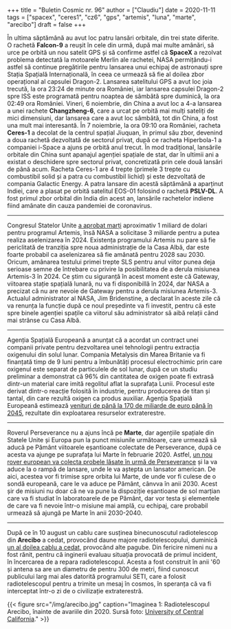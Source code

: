 +++
title = "Buletin Cosmic nr. 96"
author = ["Claudiu"]
date = 2020-11-11
tags = ["spacex", "ceres1", "cz6", "gps", "artemis", "luna", "marte", "arecibo"]
draft = false
+++

În ultima săptămână au avut loc patru lansări orbitale, din trei state diferite. O rachetă **Falcon-9** a reușit în cele din urmă, după mai multe amânări, să urce pe orbită un nou satelit GPS și să confirme astfel că **SpaceX** a rezolvat problema detectată la motoarele Merlin ale rachetei, NASA permițându-i astfel să continue pregătirile pentru lansarea unui echipaj de astronauți spre Stația Spațială Internațională, în ceea ce urmează să fie al doilea zbor operațional al capsulei Dragon-2. Lansarea satelitului GPS a avut loc joia trecută, la ora 23:24 de minute ora României, iar lansarea capsulei Dragon-2 spre ISS este programată pentru noaptea de sâmbătă spre duminică, la ora 02:49 ora României. Vineri, 6 noiembrie, din China a avut loc a 4-a lansarea a unei rachete **Changzheng-6**, care a urcat pe orbită mai mulți sateliți de mici dimensiuni, dar lansarea care a avut loc sâmbătă, tot din China, a fost una mult mai interesantă. În 7 noiembrie, la ora 09:10 ora României, racheta **Ceres-1** a decolat de la centrul spațial Jiuquan, în primul său zbor, devenind a doua rachetă dezvoltată de sectorul privat, după ce racheta Hiperbola-1 a companiei i-Space a ajuns pe orbită anul trecut. În mod tradițional, lansările orbitale din China sunt apanajul agenției spațiale de stat, dar în ultimii ani a existat o deschidere spre sectorul privat, concretizată prin cele două lansări de până acum. Racheta Ceres-1 are 4 trepte (primele 3 trepte cu combustibil solid și a patra cu combustibil lichid) și este dezvoltată de compania Galactic Energy. A patra lansare din acestă săptămână a aparținut Indiei, care a plasat pe orbită satelitul EOS-01 folosind o rachetă **PSLV-DL**. A fost primul zbor orbital din India din acest an, lansările rachetelor indiene fiind amânate din cauza pandemiei de coronavirus.

---

Congresul Statelor Unite [a aprobat marți](https://spaceexplored.com/2020/11/10/nasa-hls-budget-short/) aproximativ 1 miliard de dolari pentru programul Artemis, însă NASA a solicitase 3 miliarde pentru a putea realiza aselenizarea în 2024. Existența programului Artemis nu pare să fie periclitată de tranziția spre noua administrație de la Casa Albă, dar este foarte probabil ca aselenizarea să fie amânată pentru 2028 sau 2030. Oricum, amânarea testului primei trepte SLS pentru anul viitor punea deja serioase semne de întrebare cu privire la posibilitatea de a derula misiunea Artemis-3 în 2024. Ce știm cu siguranță în acest moment este că Gateway, viitoarea stație spațială lunară, nu va fi disponibillă în 2024, dar NASA a precizat că nu are nevoie de Gateway pentru a derula misiunea Artemis-3. Actualul administrator al NASA, Jim Bridenstine, a declarat în aceste zile că va renunța la funcție după ce noul președinte va fi investit, pentru că este spre binele agenției spațile ca viitorul său administrator să aibă relații când mai strânse cu Casa Albă.

---

Agenția Spațială Europeană a anunțat că a acordat un contract unei companii private pentru dezvoltarea unei tehnologii pentru extracția oxigenului din solul lunar. Compania Metalysis din Marea Britanie va fi finanțată timp de 9 luni pentru a îmbunătăți procesul electrochimic prin care oxigenul este separat de particulele de sol lunar, după ce un studiu preliminar a demonstrat că 96% din cantitatea de oxigen poate fi extrasă dintr-un material care imită regolitul aflat la suprafața Lunii. Procesul este derivat dintr-o reacție folosită în industrie, pentru producerea de titan și tantal, din care rezultă oxigen ca produs auxiliar. Agenția Spațială Europeană estimează [venituri de până la 170 de miliarde de euro până în 2045](https://www.theengineer.co.uk/esa-contract-metalysis-lunar-harvesting/), rezultate din exploatarea resurselor extraterestre.

---

Roverul Perseverance nu a ajuns încă pe **Marte**, dar agențiile spațiale din Statele Unite și Europa pun la punct misiunile următoare, care urmează să aducă pe Pământ viitoarele eșantioane colectate de Perseverance, după ce acesta va ajunge pe suprafața lui Marte în februarie 2020. Astfel, [un nou rover european va colecta probele lăsate în urmă de Perseverance](https://www.esa.int/Science%5FExploration/Human%5Fand%5FRobotic%5FExploration/Exploration/ESA%5Fwelcomes%5Fpositive%5Freview%5Fof%5Fplan%5Fto%5Fbring%5FMars%5Fto%5FEarth) și la va aduce la o rampă de lansare, unde le va aștepta un lansator american. De aici, acestea vor fi trimise spre orbita lui Marte, de unde vor fi culese de o sondă europeană, care le va aduce pe Pământ, cânvva în anii 2030. Acest șir de misiuni nu doar că ne va pune la dispoziție eșantioane de sol marțian care va fi studiat în laboratoarele de pe Pământ, dar vor testa și elementele de care va fi nevoie într-o misiune mai amplă, cu echipaj, care probabil urmează să ajungă pe Marte în anii 2030-2040.

---

După ce în 10 august un cablu care susținea binecunoscutul radiotelescop din **Arecibo** a cedat, provocând daune majore radiotelescopului, duminică [un al doilea cablu a cedat](https://www.ucf.edu/news/a-second-cable-fails-at-nsfs-arecibo-observatory-in-puerto-rico/), provocând alte pagube. Din fericire nimeni nu a fost rănit, pentru că inginerii evaluau situația provocată de primul incident, în încercarea de a repara radiotelescopul. Acesta a fost construit în anii '60 și antena sa are un diametru de pentru 300 de metri, fiind cunoscut publicului larg mai ales datorită programului SETI, care a folosit radiotelescopul pentru a trimite un mesaj în cosmos, în speranța că va fi interceptat într-o zi de o civilizație extraterestră.

{{< figure src="/img/arecibo.jpg" caption="Imaginea 1: Radiotelescopul Arecibo, înainte de avariile din 2020. Sursă foto: [University of Central California](https://www.ucf.edu/news/a-second-cable-fails-at-nsfs-arecibo-observatory-in-puerto-rico)." >}}